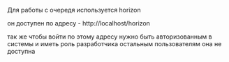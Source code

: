 Для работы с очередя используется horizon

он доступен по адресу - http://localhost/horizon

так же чтобы войти по этому адресу нужно быть авторизованным в системы и иметь роль разработчика
остальным пользователям она не доступна
